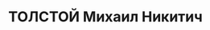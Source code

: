 ---
title: ТОЛСТОЙ Михаил Никитич
description: "Род. в 1899, г. Красноярск. Проживал: Красноярский кр., Минусинский\
  \ р-н. Секретарь на курорте «Тагарский». \n  Арестован 09.10.1936. Обв.: участие\
  \ в к.-р. организации, подготовка теракта. Приговор: выездная сессия ВК ВС СССР,\
  \ 21.04.1937 – 10 лет ИТЛ. \n  Реабилитирован ВК ВС СССР 10.03.1960"
---